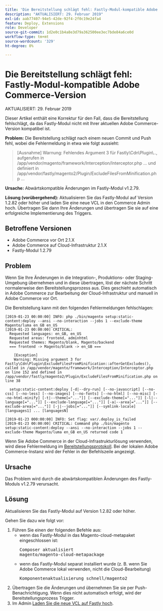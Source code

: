 ```yaml
---
title: 'Die Bereitstellung schlägt fehl: Fastly-Modul-kompatible Adobe Commerce-Version'
description: "AKTUALISIERT: 29. Februar 2019"
exl-id: aab77407-94e5-42de-92f4-2f0c19e24fa4
feature: Deploy, Extensions
role: Developer
source-git-commit: 1d2e0c1b4a8e3d79a362500ee3ec7bde84a6ce0d
workflow-type: tm+mt
source-wordcount: '329'
ht-degree: 0%

---
```


# Die Bereitstellung schlägt fehl: Fastly-Modul-kompatible Adobe Commerce-Version

AKTUALISIERT: 29. Februar 2019

Dieser Artikel enthält eine Korrektur für den Fall, dass die Bereitstellung fehlschlägt, da das Fastly-Modul nicht mit Ihrer aktuellen Adobe Commerce-Version kompatibel ist.

**Problem:** Die Bereitstellung schlägt nach einem neuen Commit und Push fehl, wobei die Fehlermeldung in etwa wie folgt aussieht:

>\[Ausnahme\] Warnung: Fehlendes Argument 3 für Fastly\\Cdn\\Plugin\\.., aufgerufen in /app/vendor/magento/framework/Interception/Interceptor.php ... und definiert in /app/vendor/fastly/magento2/Plugin/ExcludeFilesFromMinification.php ...

**Ursache:** Abwärtskompatible Änderungen im Fastly-Modul v1.2.79.

**Lösung (vorübergehend):** Aktualisieren Sie das Fastly-Modul auf Version 1.2.82 oder höher und laden Sie eine neue VCL in den Commerce Admin hoch. Übertragen Sie dann Ihre Änderungen und übertragen Sie sie auf eine erfolgreiche Implementierung des Triggers.

## Betroffene Versionen

* Adobe Commerce vor Ort 2.1.X
* Adobe Commerce auf Cloud-Infrastruktur 2.1.X
* Fastly-Modul 1.2.79

## Problem

Wenn Sie Ihre Änderungen in die Integration-, Produktions- oder Staging-Umgebung übernehmen und in diese übertragen, löst der nächste Schritt normalerweise den Bereitstellungsprozess aus. Dies geschieht automatisch in Adobe Commerce zur Bearbeitung der Cloud-Infrastruktur und manuell in Adobe Commerce vor Ort.

Die Bereitstellung kann mit den folgenden Fehlermeldungen fehlschlagen:

```
[2019-01-23 00:00:00] INFO: php ./bin/magento setup:static-content:deploy --ansi --no-interaction --jobs 1 --exclude-theme Magento/luma en_GB en_US
[2019-01-23 00:00:00] CRITICAL:
  Requested languages: en_GB, en_US
  Requested areas: frontend, adminhtml
  Requested themes: Magento/blank, Magento/backend
  === frontend -> Magento/blank -> en_GB ===

    [Exception]
    Warning: Missing argument 3 for Fastly\Cdn\Plugin\ExcludeFilesFromMinification::afterGetExcludes(), called in /app/vendor/magento/framework/Interception/Interceptor.php on line 152 and defined in /app/vendor/fastly/magento2/Plugin/ExcludeFilesFromMinification.php on line 38

  setup:static-content:deploy [-d|--dry-run] [--no-javascript] [--no-css] [--no-less] [--no-images] [--no-fonts] [--no-html] [--no-misc] [--no-html-minify] [-t|--theme[="..."]] [--exclude-theme[="..."]] [-l|--language[="..."]] [--exclude-language[="..."]] [-a|--area[="..."]] [--exclude-area[="..."]] [-j|--jobs[="..."]] [--symlink-locale] [languages1] ... [languagesN]

[2019-01-23 000:00:00] INFO: Set flag: var/.deploy_is_failed
[2019-01-23 00:00:00] CRITICAL: Command php ./bin/magento setup:static-content:deploy --ansi --no-interaction --jobs 1 --exclude-theme Magento/luma en_GB en_US returned code 1
```

Wenn Sie Adobe Commerce in der Cloud-Infrastrukturlösung verwenden, wird diese Fehlermeldung im [Bereitstellungsprotokoll](https://devdocs.magento.com/guides/v2.3/cloud/trouble/environments-logs.html#log-deploy-log). Bei der lokalen Adobe Commerce-Instanz wird der Fehler in der Befehlszeile angezeigt.

## Ursache

Das Problem wird durch die abwärtskompatiblen Änderungen des Fastly-Moduls v1.2.79 verursacht.

## Lösung

Aktualisieren Sie das Fastly-Modul auf Version 1.2.82 oder höher.

Gehen Sie dazu wie folgt vor:

1. Führen Sie einen der folgenden Befehle aus:
   * wenn das Fastly-Modul in das Magento-cloud-metapaket eingeschlossen ist:    <pre>Composer aktualisiert magento/magento-cloud-metapackage</pre>
   * wenn das Fastly-Modul separat installiert wurde (z. B. wenn Sie Adobe Commerce lokal verwenden, nicht die Cloud-Bearbeitung) <pre>Komponentenaktualisierung schnell/magento2</pre>
1. Übertragen Sie die Änderungen und übernehmen Sie sie per Push-Benachrichtigung. Wenn dies nicht automatisch erfolgt, wird der Bereitstellungsprozess Trigger.
1. Im Admin [Laden Sie die neue VCL auf Fastly hoch](https://devdocs.magento.com/guides/v2.3/cloud/cdn/configure-fastly.html#upload-vcl-snippets).
